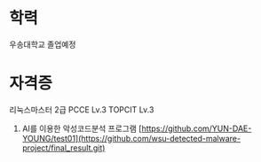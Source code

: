 # 학력
  우송대학교 졸업예정

# 자격증
  리눅스마스터 2급
  PCCE Lv.3
  TOPCIT Lv.3

1. AI를 이용한 악성코드분석 프로그램
   [https://github.com/YUN-DAE-YOUNG/test01](https://github.com/wsu-detected-malware-project/final_result.git)
